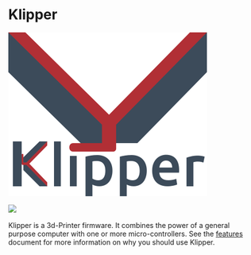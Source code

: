# Klipper
![Alt text](img/klipper-logo.png?raw=true "Title")

<img src="klipper-logo.png?raw=true">

Klipper is a 3d-Printer firmware. It combines the power of a general purpose computer with one or more micro-controllers. See the <a href="https://www.klipper3d.org/Features.html">features</a> document for more information on why you should use Klipper.
